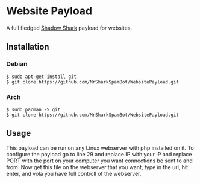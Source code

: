 # Website Payload
A full fledged <a href="https://github.com/MrSharkSpamBot/ShadowSharkReverseShell">Shadow Shark</a> payload for websites.

## Installation
### Debian
```
$ sudo apt-get install git
$ git clone https://github.com/MrSharkSpamBot/WebsitePayload.git
```
### Arch
```
$ sudo pacman -S git
$ git clone https://github.com/MrSharkSpamBot/WebsitePayload.git
```

## Usage
This payload can be run on any Linux webserver with php installed on it. To configure the payload go to line 29 and replace IP with your IP and replace PORT with the port on your computer you want connections be sent to and from. Now get this file on the webserver that you want, type in the url, hit enter, and vola you have full controll of the webserver.
